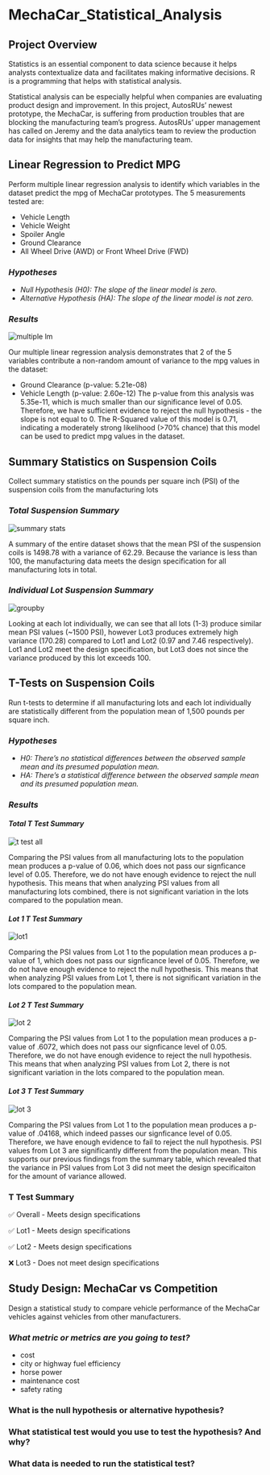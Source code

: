 # MechaCar_Statistical_Analysis
## Project Overview
Statistics is an essential component to data science because it helps analysts contextualize data and facilitates making informative decisions. 
R is a programming that helps with statistical analysis. 

Statistical analysis can be especially helpful when companies are evaluating product design and improvement. In this project, AutosRUs’ newest prototype, the MechaCar, is suffering from production troubles that are blocking the manufacturing team’s progress. AutosRUs’ upper management has called on Jeremy and the data analytics team to review the production data for insights that may help the manufacturing team.

## Linear Regression to Predict MPG
Perform multiple linear regression analysis to identify which variables in the dataset predict the mpg of MechaCar prototypes. The 5 measurements tested are: 
* Vehicle Length
* Vehicle Weight
* Spoiler Angle
* Ground Clearance
* All Wheel Drive (AWD) or Front Wheel Drive (FWD)
    
### *Hypotheses*
* *Null Hypothesis (H0): The slope of the linear model is zero.*
* *Alternative Hypothesis (HA): The slope of the linear model is not zero.*
### *Results* 
![multiple lm](https://user-images.githubusercontent.com/73972332/111208753-66b33880-8588-11eb-94ea-bff3fa815220.png)

Our multiple linear regression analysis demonstrates that 2 of the 5 variables contribute a non-random amount of variance to the mpg values in the dataset:
* Ground Clearance (p-value: 5.21e-08)
* Vehicle Length (p-value: 2.60e-12)
The p-value from this analysis was 5.35e-11, which is much smaller than our significance level of 0.05. Therefore, we have sufficient evidence to reject the null hypothesis - the slope is not equal to 0.
The R-Squared value of this model is 0.71, indicating a moderately strong likelihood (>70% chance) that this model can be used to predict mpg values in the dataset.

## Summary Statistics on Suspension Coils
Collect summary statistics on the pounds per square inch (PSI) of the suspension coils from the manufacturing lots
### *Total Suspension Summary*

![summary stats](https://user-images.githubusercontent.com/73972332/111221559-e4cb0b80-8597-11eb-8926-4b9922874a06.png)

A summary of the entire dataset shows that the mean PSI of the suspension coils is 1498.78 with a variance of 62.29. Because the variance is less than 100, the manufacturing data meets the design specification for all manufacturing lots in total.
### *Individual Lot Suspension Summary*

![groupby](https://user-images.githubusercontent.com/73972332/111221626-f7454500-8597-11eb-9aae-e5495a4fe8b1.png)

Looking at each lot individually, we can see that all lots (1-3) produce similar mean PSI values (~1500 PSI), however Lot3 produces extremely high variance (170.28) compared to Lot1 and Lot2 (0.97 and 7.46 respectively).
Lot1 and Lot2 meet the design specification, but Lot3 does not since the variance produced by this lot exceeds 100.

## T-Tests on Suspension Coils
Run t-tests to determine if all manufacturing lots and each lot individually are statistically different from the population mean of 1,500 pounds per square inch.
### *Hypotheses*
* *H0: There’s no statistical differences between the observed sample mean and its presumed population mean.*
* *HA: There’s a statistical difference between the observed sample mean and its presumed population mean.*
### *Results*
#### *Total T Test Summary*
![t test all](https://user-images.githubusercontent.com/73972332/111227870-7c345c80-85a0-11eb-9406-def6b8f4c8db.png)

Comparing the PSI values from all manufacturing lots to the population mean produces a p-value of 0.06, which does not pass our signficance level of 0.05. Therefore, we do not have enough evidence to reject the null hypothesis. This means that when analyzing PSI values from all manufacturing lots combined, there is not significant variation in the lots compared to the population mean.

#### *Lot 1 T Test Summary*

![lot1](https://user-images.githubusercontent.com/73972332/111228283-2f04ba80-85a1-11eb-96d1-831e4a1d40f7.png)

Comparing the PSI values from Lot 1 to the population mean produces a p-value of 1, which does not pass our signficance level of 0.05. Therefore, we do not have enough evidence to reject the null hypothesis. This means that when analyzing PSI values from Lot 1, there is not significant variation in the lots compared to the population mean.

#### *Lot 2 T Test Summary*

![lot 2](https://user-images.githubusercontent.com/73972332/111229310-ec43e200-85a2-11eb-86c3-218a44526118.png)

Comparing the PSI values from Lot 1 to the population mean produces a p-value of .6072, which does not pass our signficance level of 0.05. Therefore, we do not have enough evidence to reject the null hypothesis. This means that when analyzing PSI values from Lot 2, there is not significant variation in the lots compared to the population mean.

#### *Lot 3 T Test Summary*

![lot 3](https://user-images.githubusercontent.com/73972332/111229473-33ca6e00-85a3-11eb-9632-945f55e06554.png)

Comparing the PSI values from Lot 1 to the population mean produces a p-value of .04168, which indeed passes our signficance level of 0.05. Therefore, we have enough evidence to fail to reject the null hypothesis. PSI values from Lot 3 are significantly different from the population mean. This supports our previous findings from the summary table, which revealed that the variance in PSI values from Lot 3 did not meet the design specificaiton for the amount of variance allowed.

### T Test Summary
✅ Overall - Meets design specifications

✅ Lot1 - Meets design specifications

✅ Lot2 - Meets design specifications

❌ Lot3 - Does not meet design specifications

## Study Design: MechaCar vs Competition
Design a statistical study to compare vehicle performance of the MechaCar vehicles against vehicles from other manufacturers.
### *What metric or metrics are you going to test?* 
* cost
* city or highway fuel efficiency
* horse power
* maintenance cost
* safety rating
### What is the null hypothesis or alternative hypothesis?
### What statistical test would you use to test the hypothesis? And why?
### What data is needed to run the statistical test?

